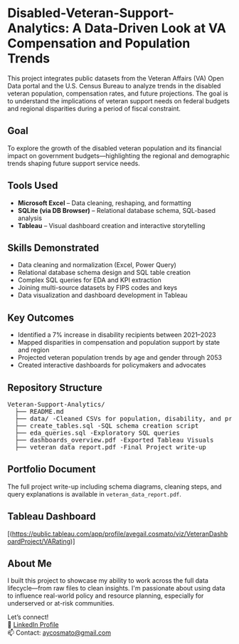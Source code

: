 # Disabled-Veteran-Support-Analytics: A Data-Driven Look at VA Compensation and Population Trends
This project integrates public datasets from the Veteran Affairs (VA) Open Data portal and the U.S. Census Bureau to analyze trends in the disabled veteran population, compensation rates, and future projections. The goal is to understand the implications of veteran support needs on federal budgets and regional disparities during a period of fiscal constraint.

## Goal
To explore the growth of the disabled veteran population and its financial impact on government budgets—highlighting the regional and demographic trends shaping future support service needs.

## Tools Used
- **Microsoft Excel** – Data cleaning, reshaping, and formatting
- **SQLite (via DB Browser)** – Relational database schema, SQL-based analysis
- **Tableau** – Visual dashboard creation and interactive storytelling

## Skills Demonstrated
- Data cleaning and normalization (Excel, Power Query)
- Relational database schema design and SQL table creation
- Complex SQL queries for EDA and KPI extraction
- Joining multi-source datasets by FIPS codes and keys
- Data visualization and dashboard development in Tableau

## Key Outcomes
- Identified a 7% increase in disability recipients between 2021–2023
- Mapped disparities in compensation and population support by state and region
- Projected veteran population trends by age and gender through 2053
- Created interactive dashboards for policymakers and advocates

## Repository Structure
<pre>Veteran-Support-Analytics/ 
  ├── README.md 
  ├── data/ -Cleaned CSVs for population, disability, and projections
  ├── create_tables.sql -SQL schema creation script 
  ├── eda_queries.sql -Exploratory SQL queries
  ├── dashboards_overview.pdf -Exported Tableau Visuals
  ├── veteran_data_report.pdf -Final Project write-up </pre>

## Portfolio Document
The full project write-up including schema diagrams, cleaning steps, and query explanations is available in `veteran_data_report.pdf`.

## Tableau Dashboard
[(https://public.tableau.com/app/profile/avegail.cosmato/viz/VeteranDashboardProject/VARating)]

## About Me
I built this project to showcase my ability to work across the full data lifecycle—from raw files to clean insights. I'm passionate about using data to influence real-world policy and resource planning, especially for underserved or at-risk communities.

Let’s connect!  
🔗 [LinkedIn Profile](https://www.linkedin.com/in/avegail-cosmato)  
📫 Contact: aycosmato@gmail.com

